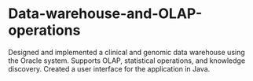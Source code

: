 # Data-warehouse-and-OLAP-operations
Designed and implemented a clinical and genomic data warehouse using the Oracle system. Supports OLAP, statistical operations, and knowledge discovery. Created a user interface for the application in Java.
